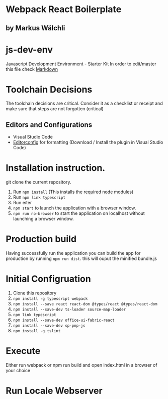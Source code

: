 # Webpack React Boilerplate
## by Markus Wälchli

# js-dev-env
Javascript Development Environment - Starter Kit
In order to edit/master this file check [Markdown](https://guides.github.com/features/mastering-markdown/)

# Toolchain Decisions
The toolchain decisions are critical. Consider it as a checklist or receipt and make sure that steps are not forgotten (critical) 

## Editors and Configurations
* Visual Studio Code 
* [Editorconfig](http://editorconfig.org/) for formatting (Download / Install the plugin in Visual Studio Code)

# Installation instruction.
git clone the current repository.

1. Run `npm install` (This installs the required node modules)
2. Run `npm link typescript`
3. Run eiter
 1. `npm start` to launch the application with a browser window.
 2. `npm run no-browser` to start the application on localhost without launching a browser window.

# Production build
Having successfully run the application you can build the app for production by running `npm run dist`. this will ouput the minified bundle.js 

# Initial Configruation 

1. Clone this repository
2. `npm install -g typescript webpack`
3. `npm install --save react react-dom @types/react @types/react-dom`
4. `npm install --save-dev ts-loader source-map-loader`
5. `npm link typescript`
6. `npm install --save-dev office-ui-fabric-react`
7. `npm install --save-dev sp-pnp-js` 
8. `npm install -g tslint`


# Execute
Either run webpack or npm run build and open index.html in a browser of your choice

# Run Locale Webserver
